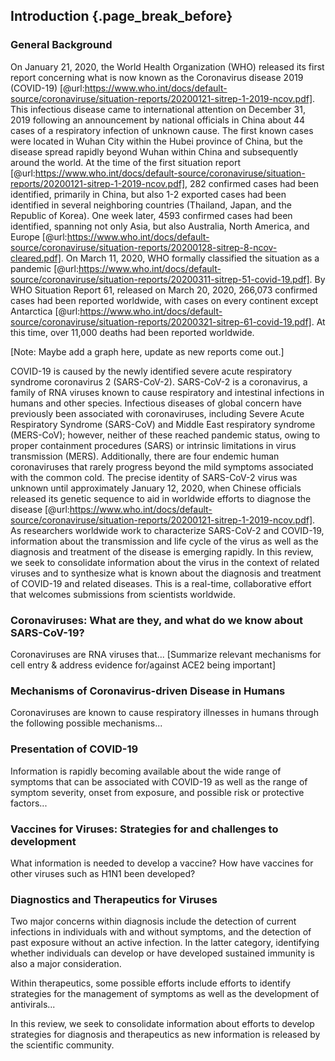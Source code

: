 ## Introduction {.page_break_before} 

### General Background

On January 21, 2020, the World Health Organization (WHO) released its first report concerning what is now known as the Coronavirus disease 2019 (COVID-19) [@url:https://www.who.int/docs/default-source/coronaviruse/situation-reports/20200121-sitrep-1-2019-ncov.pdf].
This infectious disease came to international attention on December 31, 2019 following an announcement by national officials in China about 44 cases of a respiratory infection of unknown cause.
The first known cases were located in Wuhan City within the Hubei province of China, but the disease spread rapidly beyond Wuhan within China and subsequently around the world. 
At the time of the first situation report [@url:https://www.who.int/docs/default-source/coronaviruse/situation-reports/20200121-sitrep-1-2019-ncov.pdf], 282 confirmed cases had been identified, primarily in China, but also 1-2 exported cases had been identified in several neighboring countries (Thailand, Japan, and the Republic of Korea).
One week later, 4593 confirmed cases had been identified, spanning not only Asia, but also Australia, North America, and Europe [@url:https://www.who.int/docs/default-source/coronaviruse/situation-reports/20200128-sitrep-8-ncov-cleared.pdf].
On March 11, 2020, WHO formally classified the situation as a pandemic [@url:https://www.who.int/docs/default-source/coronaviruse/situation-reports/20200311-sitrep-51-covid-19.pdf].
By WHO Situation Report 61, released on March 20, 2020, 266,073 confirmed cases had been reported worldwide, with cases on every continent except Antarctica [@url:https://www.who.int/docs/default-source/coronaviruse/situation-reports/20200321-sitrep-61-covid-19.pdf].
At this time, over 11,000 deaths had been reported worldwide.

[Note: Maybe add a graph here, update as new reports come out.]

COVID-19 is caused by the newly identified severe acute respiratory syndrome coronavirus 2 (SARS-CoV-2).
SARS-CoV-2 is a coronavirus, a family of RNA viruses known to cause respiratory and intestinal infections in humans and other species.
Infectious diseases of global concern have previously been associated with coronaviruses, including Severe Acute Respiratory Syndrome (SARS-CoV) and Middle East respiratory syndrome (MERS-CoV); however, neither of these reached pandemic status, owing to proper containment procedures (SARS) or intrinsic limitations in virus transmission (MERS). Additionally, there are four endemic human coronaviruses that rarely progress beyond the mild symptoms associated with the common cold.
The precise identity of SARS-CoV-2 virus was unknown until approximately January 12, 2020, when Chinese officials released its genetic sequence to aid in worldwide efforts to diagnose the disease [@url:https://www.who.int/docs/default-source/coronaviruse/situation-reports/20200121-sitrep-1-2019-ncov.pdf].
As researchers worldwide work to characterize SARS-CoV-2 and COVID-19, information about the transmission and life cycle of the virus as well as the diagnosis and treatment of the disease is emerging rapidly.
In this review, we seek to consolidate information about the virus in the context of related viruses and to synthesize what is known about the diagnosis and treatment of COVID-19 and related diseases.
This is a real-time, collaborative effort that welcomes submissions from scientists worldwide.

### Coronaviruses: What are they, and what do we know about SARS-CoV-19?

Coronaviruses are RNA viruses that...
[Summarize relevant mechanisms for cell entry & address evidence for/against ACE2 being important]

### Mechanisms of Coronavirus-driven Disease in Humans

Coronaviruses are known to cause respiratory illnesses in humans through the following possible mechanisms...

### Presentation of COVID-19

Information is rapidly becoming available about the wide range of symptoms that can be associated with COVID-19 as well as the range of symptom severity, onset from exposure, and possible risk or protective factors...

### Vaccines for Viruses: Strategies for and challenges to development

What information is needed to develop a vaccine? How have vaccines for other viruses such as H1N1 been developed?

### Diagnostics and Therapeutics for Viruses

Two major concerns within diagnosis include the detection of current infections in individuals with and without symptoms, and the detection of past exposure without an active infection.
In the latter category, identifying whether individuals can develop or have developed sustained immunity is also a major consideration.

Within therapeutics, some possible efforts include efforts to identify strategies for the management of symptoms as well as the development of antivirals...

In this review, we seek to consolidate information about efforts to develop strategies for diagnosis and therapeutics as new information is released by the scientific community.
